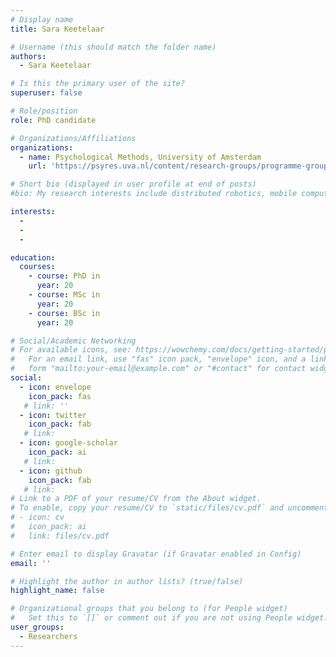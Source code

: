 ```yaml
---
# Display name
title: Sara Keetelaar

# Username (this should match the folder name)
authors:
  - Sara Keetelaar

# Is this the primary user of the site?
superuser: false

# Role/position
role: PhD candidate

# Organizations/Affiliations
organizations:
  - name: Psychological Methods, University of Amsterdam
    url: 'https://psyres.uva.nl/content/research-groups/programme-group-psychological-methods/programme-group-psychological-methods.html'

# Short bio (displayed in user profile at end of posts)
#bio: My research interests include distributed robotics, mobile computing and programmable matter.

interests:
  - 
  - 
  - 

education:
  courses:
    - course: PhD in 
      year: 20
    - course: MSc in 
      year: 20
    - course: BSc in
      year: 20

# Social/Academic Networking
# For available icons, see: https://wowchemy.com/docs/getting-started/page-builder/#icons
#   For an email link, use "fas" icon pack, "envelope" icon, and a link in the
#   form "mailto:your-email@example.com" or "#contact" for contact widget.
social:
  - icon: envelope
    icon_pack: fas
   # link: ''
  - icon: twitter
    icon_pack: fab
   # link: 
  - icon: google-scholar
    icon_pack: ai
   # link: 
  - icon: github
    icon_pack: fab
   # link: 
# Link to a PDF of your resume/CV from the About widget.
# To enable, copy your resume/CV to `static/files/cv.pdf` and uncomment the lines below.
# - icon: cv
#   icon_pack: ai
#   link: files/cv.pdf

# Enter email to display Gravatar (if Gravatar enabled in Config)
email: ''

# Highlight the author in author lists? (true/false)
highlight_name: false

# Organizational groups that you belong to (for People widget)
#   Set this to `[]` or comment out if you are not using People widget.
user_groups:
  - Researchers
---
```


